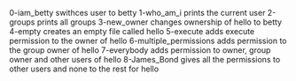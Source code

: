 0-iam_betty swithces user to betty
1-who_am_i prints the current user
2-groups prints all groups
3-new_owner changes ownership of hello to betty
4-empty creates an empty file called hello
5-execute adds execute permission to the owner of hello
6-multiple_permissions adds permission to the group owner of hello
7-everybody adds permission to owner, group owner and other users of hello
8-James_Bond gives all the permissions to other users and none to the rest for hello

